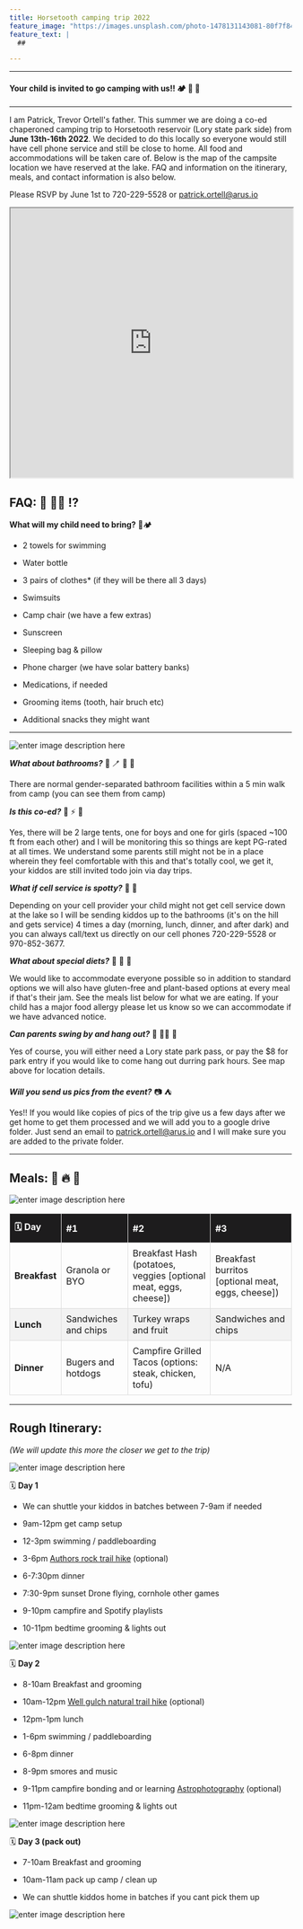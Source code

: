 ```yaml
---
title: Horsetooth camping trip 2022
feature_image: "https://images.unsplash.com/photo-1478131143081-80f7f84ca84d?ixlib=rb-1.2.1&ixid=MnwxMjA3fDB8MHxwaG90by1wYWdlfHx8fGVufDB8fHx8&auto=format&fit=crop&w=2208&q=80"
feature_text: |
  ## 

---
```



---
#### Your child is invited to go camping with us!! 🏕 🌲 🌊
---

I am Patrick,  Trevor Ortell's father. This summer we are doing a co-ed chaperoned camping trip to Horsetooth reservoir (Lory state park side) from **June 13th-16th 2022**. We decided to do this locally so everyone would still have cell phone service and still be close to home. All food and accommodations will be taken care of. Below is the map of the campsite location we have reserved at the lake. FAQ and information on the itinerary, meals, and contact information is also below. 

Please RSVP by June 1st to 720-229-5528 or [patrick.ortell@arus.io](mailto:patrick.ortell@arus.io) 

<iframe src="https://www.google.com/maps/d/embed?mid=1EaVhXFC2uzMG0hcAEtwupe5mXJTVJjzK&hl=en&ehbc=2E312F"></iframe>

<style>
iframe {
  width:100%;
  height:480px;
}


td, th {
  border: 1px solid #ddd;
  padding: 8px;
}

 tr:nth-child(even){background-color: #f2f2f2;}

tr:hover {background-color: #ddd;}

th {
  padding-top: 12px;
  padding-bottom: 12px;
  text-align: left;
  background-color: #1d1c1d;
  color: white;
}

</style>


## FAQ: 🙋 🙋‍♀️ ⁉️

**What will my child need to bring?** 🎒🏕

-   2 towels for swimming
    
-   Water bottle
    
-   3 pairs of clothes* (if they will be there all 3 days)
    
-   Swimsuits

-  Camp chair (we have a few extras)
    
-   Sunscreen
    
-   Sleeping bag & pillow
    
-   Phone charger (we have solar battery banks)
    
-   Medications, if needed

-   Grooming items (tooth, hair bruch etc)
    
-   Additional snacks they might want
    

  ---

  ![enter image description here](https://images.unsplash.com/photo-1487730116645-74489c95b41b?ixlib=rb-1.2.1&ixid=MnwxMjA3fDB8MHxwaG90by1wYWdlfHx8fGVufDB8fHx8&auto=format&fit=crop&w=1770&q=80)

***What about bathrooms?*** 🚽 🪥 🚻 🧻

There are normal gender-separated bathroom facilities within a 5 min walk from camp (you can see them from camp)

  

***Is this co-ed?*** 👦 ⚡️ 👧

Yes, there will be 2 large tents, one for boys and one for girls (spaced ~100 ft from each other) and I will be monitoring this so things are kept PG-rated at all times. We understand some parents still might not be in a place wherein they feel comfortable with this and that's totally cool, we get it, your kiddos are still invited todo join via day trips.

  

***What if cell service is spotty?*** 📲 🔌

Depending on your cell provider your child might not get cell service down at the lake so I will be sending kiddos up to the bathrooms (it's on the hill and gets service) 4 times a day (morning, lunch, dinner, and after dark) and you can always call/text us directly on our cell phones 720-229-5528 or 970-852-3677.

  
  

***What about special diets?*** 🍔 🌮 🍎

We would like to accommodate everyone possible so in addition to standard options we will also have gluten-free and plant-based options at every meal if that's their jam. See the meals list below for what we are eating. If your child has a major food allergy please let us know so we can accommodate if we have advanced notice.

 
 ***Can parents swing by and hang out?*** 👋 🙋‍♀️ 🙋
 
 Yes of course, you will either need a Lory state park pass, or pay the $8 for park entry if you would like to come hang out durring park hours. See map above for location details. 


***Will you send us pics from the event?*** 📷 ⛺️

Yes!! If you would like copies of pics of the trip give us a few days after we get home to get them processed and we will add you to a google drive folder. Just send an email to [patrick.ortell@arus.io](mailto:patrick.ortell@arus.io) and I will make sure you are added to the private folder.
  
---

## Meals:  🍔 🔥 🌭

![enter image description here](https://images.unsplash.com/photo-1584068101781-525b00f449ec?ixlib=rb-1.2.1&ixid=MnwxMjA3fDB8MHxwaG90by1wYWdlfHx8fGVufDB8fHx8&auto=format&fit=crop&w=1452&q=80)


| 🗓 Day| #1 | #2 | #3 |
|--|--| --| --|
| **Breakfast** | Granola or BYO | Breakfast Hash (potatoes, veggies [optional meat, eggs, cheese]) | Breakfast burritos [optional meat, eggs, cheese]) |
| **Lunch** | Sandwiches and chips | Turkey wraps and fruit| Sandwiches and chips|
| **Dinner** | Bugers and hotdogs |Campfire Grilled Tacos (options: steak, chicken, tofu) | N/A |

 ---

## Rough Itinerary:
*(We will update this more the closer we get to the trip)*


![enter image description here](https://images.unsplash.com/photo-1504280390367-361c6d9f38f4?ixlib=rb-1.2.1&ixid=MnwxMjA3fDB8MHxwaG90by1wYWdlfHx8fGVufDB8fHx8&auto=format&fit=crop&w=1770&q=80)


🗓  **Day 1**

 - We can shuttle your kiddos in batches between 7-9am if needed
   
  - 9am-12pm get camp setup
   
  - 12-3pm swimming / paddleboarding
   
  - 3-6pm [Authors rock trail hike](https://www.alltrails.com/explore/trail/us/colorado/arthurs-rock-to-howard-trail-loop) (optional) 
   
 -  6-7:30pm dinner
   
 -  7:30-9pm sunset Drone flying, cornhole other games
   
 -  9-10pm campfire and Spotify playlists
   
 -  10-11pm bedtime grooming & lights out

 
 ![enter image description here](https://images.unsplash.com/photo-1472745942893-4b9f730c7668?ixlib=rb-1.2.1&ixid=MnwxMjA3fDB8MHxwaG90by1wYWdlfHx8fGVufDB8fHx8&auto=format&fit=crop&w=1769&q=80)  

🗓  **Day 2**

 - 8-10am Breakfast and grooming
   
-   10am-12pm [Well gulch natural trail hike](https://www.alltrails.com/explore/trail/us/colorado/well-gulch-natural-trail)
   (optional) 
   
 -  12pm-1pm lunch
   
  - 1-6pm swimming / paddleboarding
   
  - 6-8pm dinner
   
 -  8-9pm smores and music
   
 -  9-11pm campfire bonding and or learning [Astrophotography](https://www.space.com/astrophotography-for-beginners-guide) (optional)
   
  - 11pm-12am bedtime grooming & lights out

  ![enter image description here](https://images.unsplash.com/photo-1517824806704-9040b037703b?ixlib=rb-1.2.1&ixid=MnwxMjA3fDB8MHxwaG90by1wYWdlfHx8fGVufDB8fHx8&auto=format&fit=crop&w=1770&q=80)
  

🗓 **Day 3 (pack out)**

 - 7-10am Breakfast and grooming
   
-   10am-11am pack up camp / clean up
   
-   We can shuttle kiddos home in batches if you cant pick them up

 ![enter image description here](https://images.unsplash.com/photo-1636193535246-a07cd0aa6fcb?ixlib=rb-1.2.1&ixid=MnwxMjA3fDB8MHxwaG90by1wYWdlfHx8fGVufDB8fHx8&auto=format&fit=crop&w=1770&q=80)